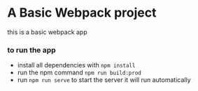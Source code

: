 # A Basic Webpack project

this is a basic webpack app

### to run the app

- install all dependencies with `npm install`
- run the npm command `npm run build:prod`
- run `npm run serve` to start the server it will run automatically
